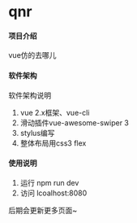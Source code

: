 # qnr

#### 项目介绍
vue仿的去哪儿

#### 软件架构
软件架构说明
1. vue 2.x框架、vue-cli
2. 滑动插件vue-awesome-swiper 3
3. stylus编写
4. 整体布局用css3 flex

#### 使用说明

1. 运行 npm run dev
2. 访问 lcoalhost:8080

后期会更新更多页面~